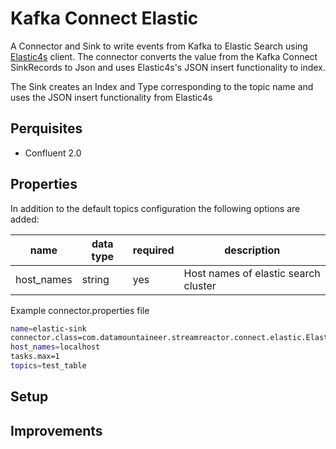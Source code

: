 # Kafka Connect Elastic

A Connector and Sink to write events from Kafka to Elastic Search using [Elastic4s](https://github.com/sksamuel/elastic4s) client. The connector converts the value from the Kafka Connect SinkRecords to Json and uses Elastic4s's JSON insert functionality to index.

The Sink creates an Index and Type corresponding to the topic name and uses the JSON insert functionality from Elastic4s

## Perquisites
* Confluent 2.0

## Properties

In addition to the default topics configuration the following options are added:

name | data type | required | description
-----|-----------|----------|------------
host_names | string | yes | Host names of elastic search cluster

Example connector.properties file

```bash 
name=elastic-sink
connector.class=com.datamountaineer.streamreactor.connect.elastic.ElasticSinkConnector
host_names=localhost
tasks.max=1
topics=test_table
```


## Setup


## Improvements

